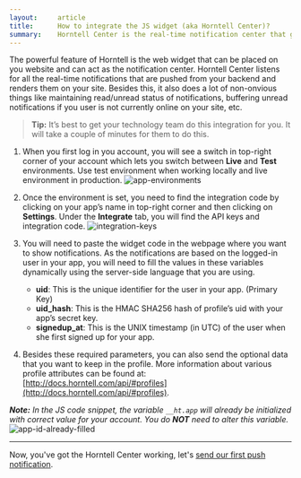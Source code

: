 ```yaml
---
layout:     article
title:      How to integrate the JS widget (aka Horntell Center)?
summary:    Horntell Center is the real-time notification center that gets embedded on your site.
---
```

The powerful feature of Horntell is the web widget that can be placed on you website and can act as the notification center. Horntell Center listens for all the real-time notifications that are pushed from your backend and renders them on your site. Besides this, it also does a lot of non-onvious things like maintaining read/unread status of notifications, buffering unread notifications if you user is not currently online on your site, etc.

> **Tip:** It’s best to get your technology team do this integration for you. It will take a couple of minutes for them to do this.

1. When you first log in you account, you will see a switch in top-right corner of your account which lets you switch between **Live** and **Test** environments. Use test environment when working locally and live environment in production.
	![app-environments]({{site.baseurl}}/images/environment-switch.png)

2. Once the environment is set, you need to find the integration code by clicking on your app’s name in top-right corner and then clicking on **Settings**. Under the **Integrate** tab, you will find the API keys and integration code.
	![integration-keys]({{site.baseurl}}/images/integration-keys.png)

3. You will need to paste the widget code in the webpage where you want to show notifications. As the notifications are based on the logged-in user in your app, you will need to fill the values in these variables dynamically using the server-side language that you are using.

	- **uid**: This is the unique identifier for the user in your app. (Primary Key)
	- **uid_hash**: This is the HMAC SHA256 hash of profile’s uid with your app’s secret key.
	- **signedup_at**: This is the UNIX timestamp (in UTC) of the user when she first signed up for your app.

4. Besides these required parameters, you can also send the optional data that you want to keep in the profile. More information about various profile attributes can be found at: [http://docs.horntell.com/api/#profiles](http://docs.horntell.com/api/#profiles).

_**Note:** In the JS code snippet, the variable `__ht.app` will already be initialized with correct value for your account. You do **NOT** need to alter this variable._
	![app-id-already-filled]({{site.baseurl}}/images/app-id-already-filled.png)

***
Now, you've got the Horntell Center working, let's [send our first push notification]({{site.baseurl}}/articles/how-to-push-notifications-from-dashboard).